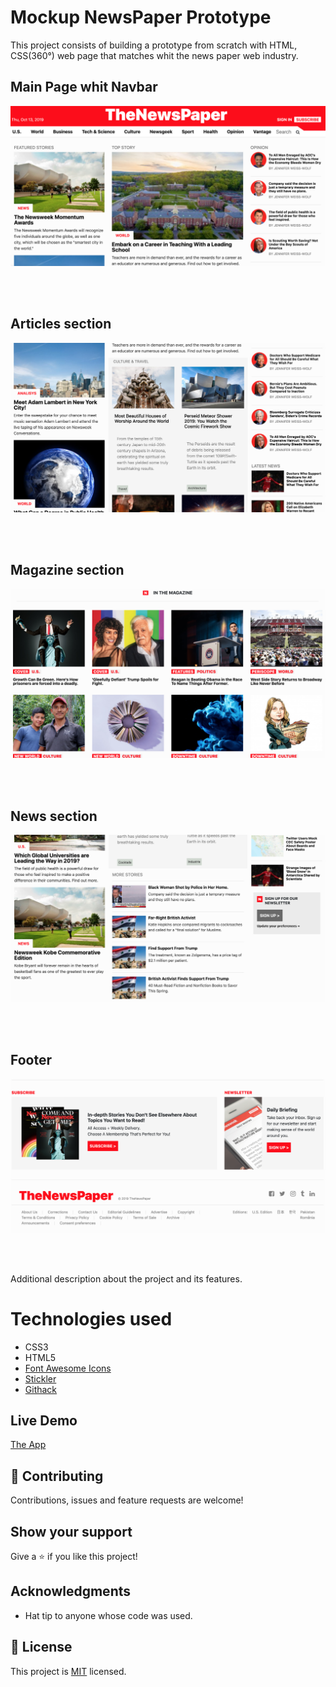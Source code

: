 # Mockup NewsPaper Prototype

This project consists of building a prototype from scratch with HTML, CSS(360°) web page that matches whit the news paper web industry.


## Main Page whit Navbar

![screenshot](./images/newsmain.png)


<br>
<br>

## Articles section

![screenshot](./images/articles.png)


<br>
<br>

## Magazine section

![screenshot](./images/magazin.png)


<br>
<br>

## News section

![screenshot](./images/section2.png)


<br>
<br>


## Footer

![screenshot](./images/footer.png)


<br>
<br>

Additional description about the project and its features.


# Technologies used
- CSS3
- HTML5
- [Font Awesome Icons](https://fontawesome.com/start)
- [Stickler](https://stickler-ci.com)
- [Githack](https://raw.githack.com/)

## Live Demo

[The App]()

## 🤝 Contributing

Contributions, issues and feature requests are welcome!


## Show your support

Give a ⭐️ if you like this project!

## Acknowledgments

- Hat tip to anyone whose code was used.

## 📝 License

This project is [MIT](https://opensource.org/licenses/MIT) licensed.
